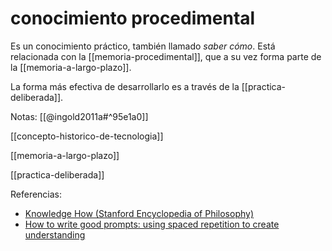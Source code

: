 # conocimiento procedimental
Es un conocimiento práctico, también llamado *saber cómo*. Está relacionada con la [[memoria-procedimental]], que a su vez forma parte de la [[memoria-a-largo-plazo]].

La forma más efectiva de desarrollarlo es a través de la [[practica-deliberada]].

Notas:
[[@ingold2011a#^95e1a0]]

[[concepto-historico-de-tecnologia]]

[[memoria-a-largo-plazo]]

[[practica-deliberada]]

Referencias:

- [Knowledge How (Stanford Encyclopedia of Philosophy)](https://plato.stanford.edu/entries/knowledge-how/)
- [How to write good prompts: using spaced repetition to create understanding](https://andymatuschak.org/prompts/#factual-procedural)
